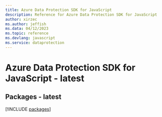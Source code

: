 ```yaml
---
title: Azure Data Protection SDK for JavaScript
description: Reference for Azure Data Protection SDK for JavaScript
author: xirzec
ms.author: jeffish
ms.data: 04/12/2023
ms.topic: reference
ms.devlang: javascript
ms.service: dataprotection
---
```

# Azure Data Protection SDK for JavaScript - latest
## Packages - latest
[!INCLUDE [packages](data-protection-index.md)]